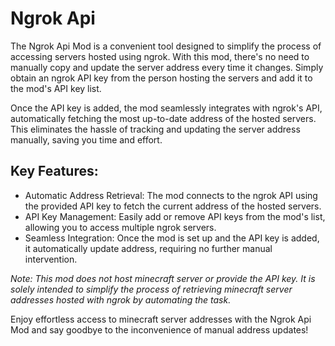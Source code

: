# Ngrok Api

The Ngrok Api Mod is a convenient tool designed to simplify the process of accessing servers hosted using ngrok. With this mod, there's no need to manually copy and update the server address every time it changes. Simply obtain an ngrok API key from the person hosting the servers and add it to the mod's API key list.

Once the API key is added, the mod seamlessly integrates with ngrok's API, automatically fetching the most up-to-date address of the hosted servers. This eliminates the hassle of tracking and updating the server address manually, saving you time and effort.

## Key Features:

-   Automatic Address Retrieval: The mod connects to the ngrok API using the provided API key to fetch the current address of the hosted servers.
-   API Key Management: Easily add or remove API keys from the mod's list, allowing you to access multiple ngrok servers.
-   Seamless Integration: Once the mod is set up and the API key is added, it automatically update address, requiring no further manual intervention.

_Note: This mod does not host minecraft server or provide the API key. It is solely intended to simplify the process of retrieving minecraft server addresses hosted with ngrok by automating the task._

Enjoy effortless access to minecraft server addresses with the Ngrok Api Mod and say goodbye to the inconvenience of manual address updates!
